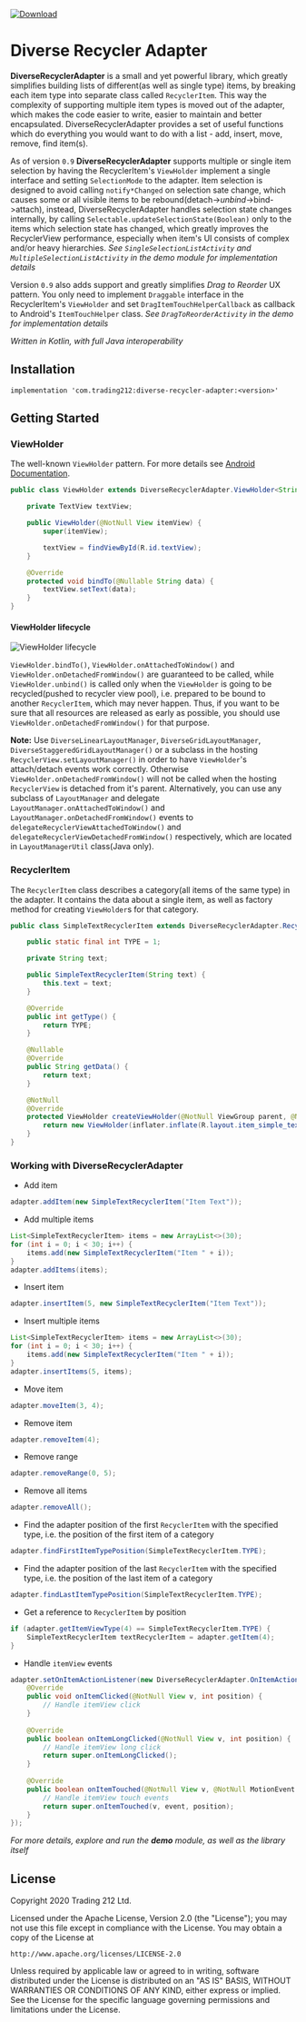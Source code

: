 [ ![Download](https://api.bintray.com/packages/trading-212/maven/diverse-recycler-adapter/images/download.svg) ](https://bintray.com/trading-212/maven/diverse-recycler-adapter/_latestVersion)

# Diverse Recycler Adapter

**DiverseRecyclerAdapter** is a small and yet powerful library, which greatly simplifies building lists of different(as well as single type) items, by breaking each item type into separate class called `RecyclerItem`. This way the complexity of supporting multiple item types is moved out of the adapter, which makes the code easier to write, easier to maintain and better encapsulated. DiverseRecyclerAdapter provides a set of useful functions which do everything you would want to do with a list - add, insert, move, remove, find item(s).

As of version `0.9` **DiverseRecyclerAdapter** supports multiple or single item selection by having the RecyclerItem's `ViewHolder` implement a single interface and setting `SelectionMode` to the adapter. Item selection is designed to avoid calling `notify*Changed` on selection sate change, which causes some or all visible items to be rebound(detach->*unbind*->bind->attach), instead, DiverseRecyclerAdapter handles selection state changes internally, by calling `Selectable.updateSelectionState(Boolean)` only to the items which selection state has changed, which greatly improves the RecyclerView performance, especially when item's UI consists of complex and/or heavy hierarchies.
*See `SingleSelectionListActivity` and `MultipleSelectionListActivity` in the demo module for implementation details*

Version `0.9` also adds support and greatly simplifies *Drag to Reorder* UX pattern. You only need to implement `Draggable` interface in the RecyclerItem's `ViewHolder` and set `DragItemTouchHelperCallback` as callback to Android's `ItemTouchHelper` class. 
*See `DragToReorderActivity` in the demo for implementation details*

*Written in Kotlin, with full Java interoperability*

## Installation

```implementation 'com.trading212:diverse-recycler-adapter:<version>'```

## Getting Started

### ViewHolder

The well-known `ViewHolder` pattern. For more details see [Android Documentation](https://developer.android.com/reference/android/support/v7/widget/RecyclerView.ViewHolder.html).

```java
public class ViewHolder extends DiverseRecyclerAdapter.ViewHolder<String> {

    private TextView textView;

    public ViewHolder(@NotNull View itemView) {
        super(itemView);

        textView = findViewById(R.id.textView);
    }

    @Override
    protected void bindTo(@Nullable String data) {
        textView.setText(data);
    }
}
```

#### ViewHolder lifecycle

![ViewHolder lifecycle](docs/ViewHolderLifecycle.png)

`ViewHolder.bindTo()`, `ViewHolder.onAttachedToWindow()` and `ViewHolder.onDetachedFromWindow()` are guaranteed to be called, while `ViewHolder.unbind()` is called only when the `ViewHolder` is going to be recycled(pushed to recycler view pool), i.e. prepared to be bound to another `RecyclerItem`, which may never happen. Thus, if you want to be sure that all resources are released as early as possible, you should use `ViewHolder.onDetachedFromWindow()` for that purpose. 

**Note:** Use `DiverseLinearLayoutManager`, `DiverseGridLayoutManager`, `DiverseStaggeredGridLayoutManager()` or a subclass in the hosting `RecyclerView.setLayoutManager()` in order to have `ViewHolder`'s attach/detach events work correctly. Otherwise `ViewHolder.onDetachedFromWindow()` will not be called when the hosting `RecyclerView` is detached from it's parent. Alternatively, you can use any subclass of `LayoutManager` and delegate `LayoutManager.onAttachedToWindow()` and `LayoutManager.onDetachedFromWindow()` events to `delegateRecyclerViewAttachedToWindow()` and `delegateRecyclerViewDetachedFromWindow()` respectively, which are located in `LayoutManagerUtil` class(Java only).

### RecyclerItem

The `RecyclerItem` class describes a category(all items of the same type) in the adapter. It contains the data about a single item, as well as factory method for creating `ViewHolder`s for that category.

```java
public class SimpleTextRecyclerItem extends DiverseRecyclerAdapter.RecyclerItem<String, ViewHolder> {

    public static final int TYPE = 1;

    private String text;

    public SimpleTextRecyclerItem(String text) {
        this.text = text;
    }

    @Override
    public int getType() {
        return TYPE;
    }

    @Nullable
    @Override
    public String getData() {
        return text;
    }

    @NotNull
    @Override
    protected ViewHolder createViewHolder(@NotNull ViewGroup parent, @NotNull LayoutInflater inflater) {
        return new ViewHolder(inflater.inflate(R.layout.item_simple_text, parent, false));
    }
}

```

### Working with DiverseRecyclerAdapter

- Add item
```java
adapter.addItem(new SimpleTextRecyclerItem("Item Text"));
```
- Add multiple items
```java
List<SimpleTextRecyclerItem> items = new ArrayList<>(30);
for (int i = 0; i < 30; i++) {
    items.add(new SimpleTextRecyclerItem("Item " + i));
}  
adapter.addItems(items);
```
- Insert item
```java
adapter.insertItem(5, new SimpleTextRecyclerItem("Item Text"));
```
- Insert multiple items
```java
List<SimpleTextRecyclerItem> items = new ArrayList<>(30);
for (int i = 0; i < 30; i++) {
    items.add(new SimpleTextRecyclerItem("Item " + i));
}  
adapter.insertItems(5, items);
```
- Move item
```java
adapter.moveItem(3, 4);
```
- Remove item
```java
adapter.removeItem(4);
```
- Remove range
```java
adapter.removeRange(0, 5);
```
- Remove all items
```java
adapter.removeAll();
```
- Find the adapter position of the first `RecyclerItem` with the specified type, i.e. the position of the first item of a category
```java
adapter.findFirstItemTypePosition(SimpleTextRecyclerItem.TYPE);
```
- Find the adapter position of the last `RecyclerItem` with the specified type, i.e. the position of the last item of a category
```java
adapter.findLastItemTypePosition(SimpleTextRecyclerItem.TYPE);
```
- Get a reference to `RecyclerItem` by position
```java
if (adapter.getItemViewType(4) == SimpleTextRecyclerItem.TYPE) {
    SimpleTextRecyclerItem textRecyclerItem = adapter.getItem(4);
}
````
- Handle `itemView` events
```java
adapter.setOnItemActionListener(new DiverseRecyclerAdapter.OnItemActionListener() {
    @Override
    public void onItemClicked(@NotNull View v, int position) {
        // Handle itemView click
    }
    
    @Override
    public boolean onItemLongClicked(@NotNull View v, int position) {
        // Handle itemView long click 
        return super.onItemLongClicked();
    }
    
    @Override
    public boolean onItemTouched(@NotNull View v, @NotNull MotionEvent event, int position) {
        // Handle itemView touch events
        return super.onItemTouched(v, event, position);
    }
});
```

*For more details, explore and run the **demo** module, as well as the library itself*

## License

Copyright 2020 Trading 212 Ltd.

Licensed under the Apache License, Version 2.0 (the "License");
you may not use this file except in compliance with the License.
You may obtain a copy of the License at

    http://www.apache.org/licenses/LICENSE-2.0

Unless required by applicable law or agreed to in writing, software
distributed under the License is distributed on an "AS IS" BASIS,
WITHOUT WARRANTIES OR CONDITIONS OF ANY KIND, either express or implied.
See the License for the specific language governing permissions and
limitations under the License.
